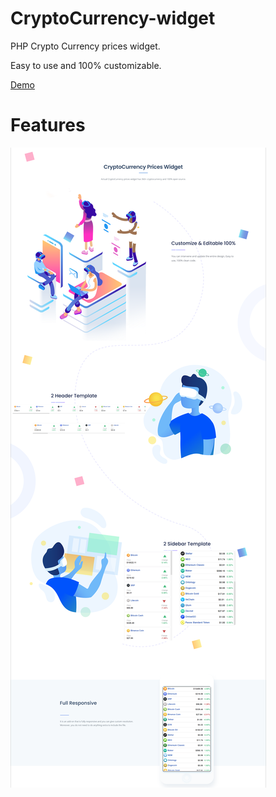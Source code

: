 # CryptoCurrency-widget
PHP Crypto Currency prices widget.

Easy to use and 100% customizable.

[Demo](https://bytescript.net/currency/)

# Features
![Features](https://raw.githubusercontent.com/bytescripting/cryptocurrency-widget/master/features.png)
